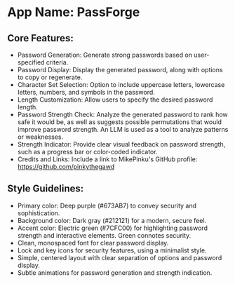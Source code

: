 # **App Name**: PassForge

## Core Features:

- Password Generation: Generate strong passwords based on user-specified criteria.
- Password Display: Display the generated password, along with options to copy or regenerate.
- Character Set Selection: Option to include uppercase letters, lowercase letters, numbers, and symbols in the password.
- Length Customization: Allow users to specify the desired password length.
- Password Strength Check: Analyze the generated password to rank how safe it would be, as well as suggests possible permutations that would improve password strength. An LLM is used as a tool to analyze patterns or weaknesses.
- Strength Indicator: Provide clear visual feedback on password strength, such as a progress bar or color-coded indicator.
- Credits and Links: Include a link to MikePinku's GitHub profile: https://github.com/pinkythegawd

## Style Guidelines:

- Primary color: Deep purple (#673AB7) to convey security and sophistication.
- Background color: Dark gray (#212121) for a modern, secure feel.
- Accent color: Electric green (#7CFC00) for highlighting password strength and interactive elements. Green connotes security.
- Clean, monospaced font for clear password display.
- Lock and key icons for security features, using a minimalist style.
- Simple, centered layout with clear separation of options and password display.
- Subtle animations for password generation and strength indication.